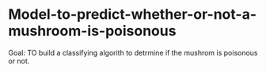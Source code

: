 # Model-to-predict-whether-or-not-a-mushroom-is-poisonous
Goal: TO build a classifying algorith to detrmine if the mushrom is poisonous or not.
